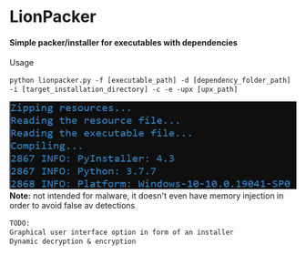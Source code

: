 # LionPacker 
#### Simple packer/installer for executables with dependencies
Usage 
```
python lionpacker.py -f [executable_path] -d [dependency_folder_path] -i [target_installation_directory] -c -e -upx [upx_path]
```
<img src='screen074610.png'></img><br />
<b>Note:</b> not intended for malware, it doesn't even have memory injection in order to avoid false av detections
```
TODO:
Graphical user interface option in form of an installer
Dynamic decryption & encryption
```
